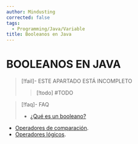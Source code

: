 ```yaml
---
author: Mindusting
corrected: false
tags:
  - Programming/Java/Variable
title: Booleanos en Java
---
```


# BOOLEANOS EN JAVA

> [!fail]- ESTE APARTADO ESTÁ INCOMPLETO
> > [!todo] #TODO

> [!faq]- FAQ
> - [¿Qué es un booleano?](../../pc/pc_boolean.md)

- [Operadores de comparación](../java_operators.md#COMPARACIÓN).
- [Operadores lógicos](../java_operators.md#LÓGICOS).
